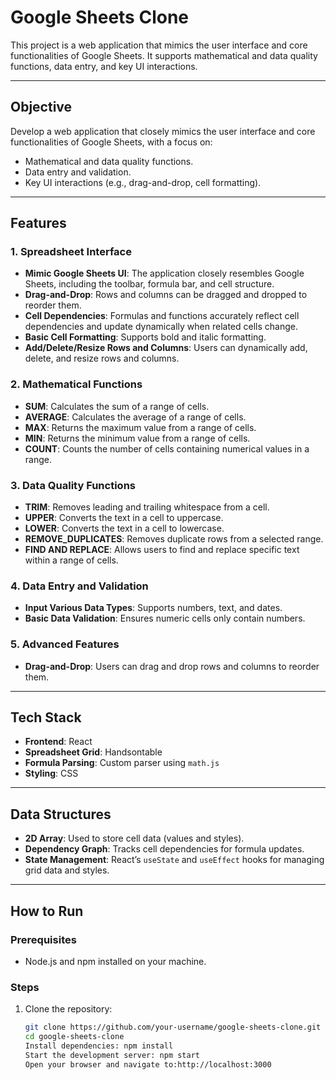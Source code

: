 # Google Sheets Clone

This project is a web application that mimics the user interface and core functionalities of Google Sheets. It supports mathematical and data quality functions, data entry, and key UI interactions.

---

## **Objective**
Develop a web application that closely mimics the user interface and core functionalities of Google Sheets, with a focus on:
- Mathematical and data quality functions.
- Data entry and validation.
- Key UI interactions (e.g., drag-and-drop, cell formatting).

---

## **Features**

### **1. Spreadsheet Interface**
- **Mimic Google Sheets UI**: The application closely resembles Google Sheets, including the toolbar, formula bar, and cell structure.
- **Drag-and-Drop**: Rows and columns can be dragged and dropped to reorder them.
- **Cell Dependencies**: Formulas and functions accurately reflect cell dependencies and update dynamically when related cells change.
- **Basic Cell Formatting**: Supports bold and italic formatting.
- **Add/Delete/Resize Rows and Columns**: Users can dynamically add, delete, and resize rows and columns.

### **2. Mathematical Functions**
- **SUM**: Calculates the sum of a range of cells.
- **AVERAGE**: Calculates the average of a range of cells.
- **MAX**: Returns the maximum value from a range of cells.
- **MIN**: Returns the minimum value from a range of cells.
- **COUNT**: Counts the number of cells containing numerical values in a range.

### **3. Data Quality Functions**
- **TRIM**: Removes leading and trailing whitespace from a cell.
- **UPPER**: Converts the text in a cell to uppercase.
- **LOWER**: Converts the text in a cell to lowercase.
- **REMOVE_DUPLICATES**: Removes duplicate rows from a selected range.
- **FIND AND REPLACE**: Allows users to find and replace specific text within a range of cells.

### **4. Data Entry and Validation**
- **Input Various Data Types**: Supports numbers, text, and dates.
- **Basic Data Validation**: Ensures numeric cells only contain numbers.

### **5. Advanced Features**
- **Drag-and-Drop**: Users can drag and drop rows and columns to reorder them.

---

## **Tech Stack**
- **Frontend**: React
- **Spreadsheet Grid**: Handsontable
- **Formula Parsing**: Custom parser using `math.js`
- **Styling**: CSS

---

## **Data Structures**
- **2D Array**: Used to store cell data (values and styles).
- **Dependency Graph**: Tracks cell dependencies for formula updates.
- **State Management**: React’s `useState` and `useEffect` hooks for managing grid data and styles.

---

## **How to Run**

### **Prerequisites**
- Node.js and npm installed on your machine.

### **Steps**
1. Clone the repository:
   ```bash
   git clone https://github.com/your-username/google-sheets-clone.git
   cd google-sheets-clone
   Install dependencies: npm install
   Start the development server: npm start
   Open your browser and navigate to:http://localhost:3000